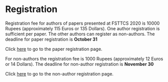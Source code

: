 


Registration
============

Registration fee for authors of papers presented at FSTTCS 2020 is 10000 Rupees (approximately 115 Euros or 135 Dollars). 
One author registration is sufficient per paper. The other authors can register as non-authors. The deadline for paper registration is
**October 31**

Click [here](https://rzp.io/l/XHS6PrE) to go to the paper registration page.

For non-authors the registration fee is 1000 Rupees (approximately 12 Euros or 14 Dollars). The deadline for non-author registration is
**November 30**


Click [here](https://rzp.io/l/GvgBmT5) to go to the non-author registration page.
